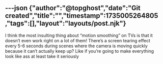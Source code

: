 ---json
{"author":"@topghost","date":"Git created","title":"","timestamp":1735005264805,"tags":[],"layout":"layouts/post.njk"}
---
I think the most insulting thing about &#x201C;motion smoothing&#x201D; on TVs is that it doesn&#x2019;t even work right on a lot of them! There&#x2019;s a screen tearing effect every 5-6 seconds during scenes where the camera is moving quickly because it can&#x2019;t actually keep up? Like if you&#x2019;re going to make everything look like ass at least take it seriously 
